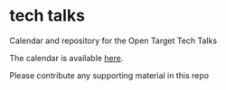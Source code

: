 # tech talks
Calendar and repository for the Open Target Tech Talks

The calendar is available [here](https://github.com/opentargets/tech_talks/blob/master/calendar.md).

Please contribute any supporting material in this repo
